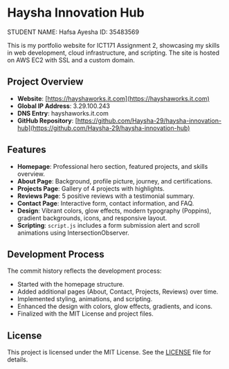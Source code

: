 # Haysha Innovation Hub
STUDENT NAME: Hafsa Ayesha ID: 35483569

This is my portfolio website for ICT171 Assignment 2, showcasing my skills in web development, cloud infrastructure, and scripting. The site is hosted on AWS EC2 with SSL and a custom domain.

## Project Overview
- **Website**: [https://hayshaworks.it.com](https://hayshaworks.it.com)
- **Global IP Address**: 3.29.100.243
- **DNS Entry**: hayshaworks.it.com
- **GitHub Repository**: [https://github.com/Haysha-29/haysha-innovation-hub](https://github.com/Haysha-29/haysha-innovation-hub)

## Features
- **Homepage**: Professional hero section, featured projects, and skills overview.
- **About Page**: Background, profile picture, journey, and certifications.
- **Projects Page**: Gallery of 4 projects with highlights.
- **Reviews Page**: 5 positive reviews with a testimonial summary.
- **Contact Page**: Interactive form, contact information, and FAQ.
- **Design**: Vibrant colors, glow effects, modern typography (Poppins), gradient backgrounds, icons, and responsive layout.
- **Scripting**: `script.js` includes a form submission alert and scroll animations using IntersectionObserver.

## Development Process
The commit history reflects the development process:
- Started with the homepage structure.
- Added additional pages (About, Contact, Projects, Reviews) over time.
- Implemented styling, animations, and scripting.
- Enhanced the design with colors, glow effects, gradients, and icons.
- Finalized with the MIT License and project files.

## License
This project is licensed under the MIT License. See the [LICENSE](LICENSE) file for details.
